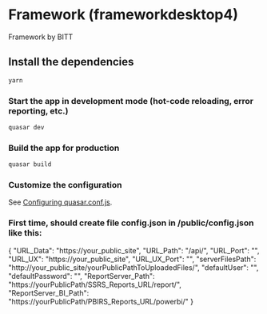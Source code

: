 # Framework (frameworkdesktop4)

Framework by BITT

## Install the dependencies
```bash
yarn
```

### Start the app in development mode (hot-code reloading, error reporting, etc.)
```bash
quasar dev
```


### Build the app for production
```bash
quasar build
```

### Customize the configuration
See [Configuring quasar.conf.js](https://quasar.dev/quasar-cli/quasar-conf-js).

### First time, should create file config.json in /public/config.json like this:
{
    "URL_Data": "https://your_public_site",
    "URL_Path": "/api/",
    "URL_Port": "",
    "URL_UX": "https://your_public_site",
    "URL_UX_Port": "",
    "serverFilesPath": "http://your_public_site/yourPublicPathToUploadedFiles/",
    "defaultUser": "",
    "defaultPassword": "",
    "ReportServer_Path": "https://yourPublicPath/SSRS_Reports_URL/report/",
    "ReportServer_BI_Path": "https://yourPublicPath/PBIRS_Reports_URL/powerbi/"
}
